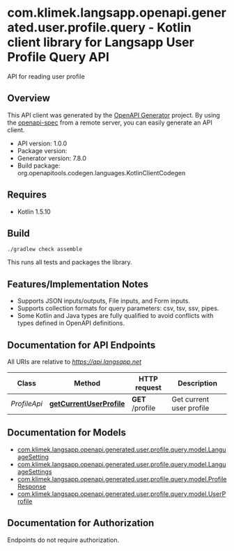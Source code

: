 # com.klimek.langsapp.openapi.generated.user.profile.query - Kotlin client library for Langsapp User Profile Query API

API for reading user profile

## Overview
This API client was generated by the [OpenAPI Generator](https://openapi-generator.tech) project.  By using the [openapi-spec](https://github.com/OAI/OpenAPI-Specification) from a remote server, you can easily generate an API client.

- API version: 1.0.0
- Package version: 
- Generator version: 7.8.0
- Build package: org.openapitools.codegen.languages.KotlinClientCodegen

## Requires

* Kotlin 1.5.10

## Build

```
./gradlew check assemble
```

This runs all tests and packages the library.

## Features/Implementation Notes

* Supports JSON inputs/outputs, File inputs, and Form inputs.
* Supports collection formats for query parameters: csv, tsv, ssv, pipes.
* Some Kotlin and Java types are fully qualified to avoid conflicts with types defined in OpenAPI definitions.


<a id="documentation-for-api-endpoints"></a>
## Documentation for API Endpoints

All URIs are relative to *https://api.langsapp.net*

| Class | Method | HTTP request | Description |
| ------------ | ------------- | ------------- | ------------- |
| *ProfileApi* | [**getCurrentUserProfile**](docs/ProfileApi.md#getcurrentuserprofile) | **GET** /profile | Get current user profile |


<a id="documentation-for-models"></a>
## Documentation for Models

 - [com.klimek.langsapp.openapi.generated.user.profile.query.model.LanguageSetting](docs/LanguageSetting.md)
 - [com.klimek.langsapp.openapi.generated.user.profile.query.model.LanguageSettings](docs/LanguageSettings.md)
 - [com.klimek.langsapp.openapi.generated.user.profile.query.model.ProfileResponse](docs/ProfileResponse.md)
 - [com.klimek.langsapp.openapi.generated.user.profile.query.model.UserProfile](docs/UserProfile.md)


<a id="documentation-for-authorization"></a>
## Documentation for Authorization

Endpoints do not require authorization.

